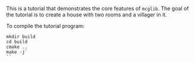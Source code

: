 This is a tutorial that demonstrates the core features of `mcglib`. The
goal of the tutorial is to create a house with two rooms and a villager in it.

To compile the tutorial program:

```
mkdir build
cd build
cmake ..
make -j`
``
